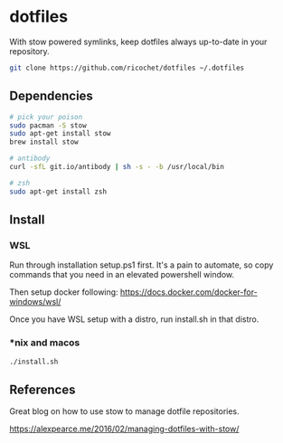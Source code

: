 # dotfiles

With stow powered symlinks, keep dotfiles always up-to-date in your repository.

```bash
git clone https://github.com/ricochet/dotfiles ~/.dotfiles
```

## Dependencies

```bash
# pick your poison
sudo pacman -S stow
sudo apt-get install stow
brew install stow

# antibody
curl -sfL git.io/antibody | sh -s - -b /usr/local/bin

# zsh
sudo apt-get install zsh
```

## Install

### WSL

Run through installation setup.ps1 first. It's a pain to automate, so copy commands that you
need in an elevated powershell window.

Then setup docker following: <https://docs.docker.com/docker-for-windows/wsl/>

Once you have WSL setup with a distro, run install.sh in that distro.

### *nix and macos

```bash
./install.sh
```

## References

Great blog on how to use stow to manage dotfile repositories.

<https://alexpearce.me/2016/02/managing-dotfiles-with-stow/>
